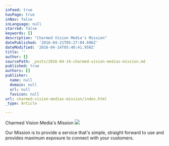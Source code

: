 ```yaml
---
inFeed: true
hasPage: true
inNav: false
inLanguage: null
starred: false
keywords: []
description: "Charmed Vision Media's Mission"
datePublished: '2016-04-21T05:27:04.696Z'
dateModified: '2016-04-14T05:40:41.950Z'
title: ''
author: []
sourcePath: _posts/2016-04-14-charmed-vision-medias-mission.md
published: true
authors: []
publisher:
  name: null
  domain: null
  url: null
  favicon: null
url: charmed-vision-medias-mission/index.html
_type: Article

---
```

Charmed Vision Media's Mission
![](https://the-grid-user-content.s3-us-west-2.amazonaws.com/1c3589ed-2cb8-448b-beca-2a06409c82ac.jpg)

Our Mission is to provide a service that's simple, straight forward to use and provides maximum exposure to connect with your customers.